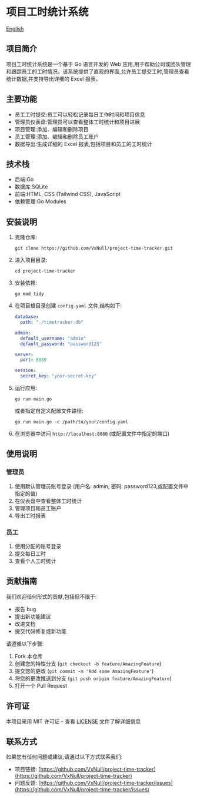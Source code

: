 # 项目工时统计系统

[English](Readme_en.md)

## 项目简介

项目工时统计系统是一个基于 Go 语言开发的 Web 应用,用于帮助公司或团队管理和跟踪员工的工时情况。该系统提供了直观的界面,允许员工提交工时,管理员查看统计数据,并支持导出详细的 Excel 报表。

## 主要功能

- 员工工时提交:员工可以轻松记录每日工作时间和项目信息
- 管理员仪表盘:管理员可以查看整体工时统计和项目进展
- 项目管理:添加、编辑和删除项目
- 员工管理:添加、编辑和删除员工账户
- 数据导出:生成详细的 Excel 报表,包括项目和员工的工时统计

## 技术栈

- 后端:Go
- 数据库:SQLite
- 前端:HTML, CSS (Tailwind CSS), JavaScript
- 依赖管理:Go Modules

## 安装说明

1. 克隆仓库:
   ```
   git clone https://github.com/VxNull/project-time-tracker.git
   ```

2. 进入项目目录:
   ```
   cd project-time-tracker
   ```

3. 安装依赖:
   ```
   go mod tidy
   ```

4. 在项目根目录创建 `config.yaml` 文件,结构如下:
   ```yaml
   database:
     path: "./timetracker.db"
   
   admin:
     default_username: "admin"
     default_password: "password123"
   
   server:
     port: 8080
   
   session:
     secret_key: "your-secret-key"
   ```

5. 运行应用:
   ```
   go run main.go
   ```
   
   或者指定自定义配置文件路径:
   ```
   go run main.go -c /path/to/your/config.yaml
   ```

6. 在浏览器中访问 `http://localhost:8080` (或配置文件中指定的端口)

## 使用说明

### 管理员

1. 使用默认管理员账号登录 (用户名: admin, 密码: password123,或配置文件中指定的值)
2. 在仪表盘中查看整体工时统计
3. 管理项目和员工账户
4. 导出工时报表

### 员工

1. 使用分配的账号登录
2. 提交每日工时
3. 查看个人工时统计

## 贡献指南

我们欢迎任何形式的贡献,包括但不限于:

- 报告 bug
- 提出新功能建议
- 改进文档
- 提交代码修复或新功能

请遵循以下步骤:

1. Fork 本仓库
2. 创建您的特性分支 (`git checkout -b feature/AmazingFeature`)
3. 提交您的更改 (`git commit -m 'Add some AmazingFeature'`)
4. 将您的更改推送到分支 (`git push origin feature/AmazingFeature`)
5. 打开一个 Pull Request

## 许可证

本项目采用 MIT 许可证 - 查看 [LICENSE](LICENSE) 文件了解详细信息

## 联系方式

如果您有任何问题或建议,请通过以下方式联系我们:

- 项目链接: [https://github.com/VxNull/project-time-tracker](https://github.com/VxNull/project-time-tracker)
- 问题反馈: [https://github.com/VxNull/project-time-tracker/issues](https://github.com/VxNull/project-time-tracker/issues)
